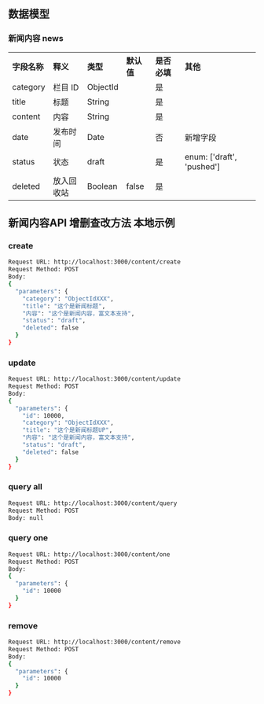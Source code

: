 ## 数据模型

### 新闻内容 news

<table style="text-align: left;">
  <tr>
    <th>字段名称</th>
    <th>释义</th>
    <th>类型</th>
    <th>默认值</th>
    <th>是否必填</th>
    <th>其他</th>
  </tr>
  <tr>
    <td>category</td>
    <td>栏目 ID</td>
    <td>ObjectId</td>
    <td></td>
    <td>是</td>
    <td></td>
  </tr>
  <tr>
    <td>title</td>
    <td>标题</td>
    <td>String</td>
    <td></td>
    <td>是</td>
    <td></td>
  </tr>
  <tr>
    <td>content</td>
    <td>内容</td>
    <td>String</td>
    <td></td>
    <td>是</td>
    <td></td>
  </tr>
  <tr>
    <td>date</td>
    <td>发布时间</td>
    <td>Date</td>
    <td></td>
    <td>否</td>
    <td>新增字段</td>
  </tr>
  <tr>
    <td>status</td>
    <td>状态</td>
    <td>draft</td>
    <td></td>
    <td>是</td>
    <td>enum: ['draft', 'pushed']</td>
  </tr>
  <tr>
    <td>deleted</td>
    <td>放入回收站</td>
    <td>Boolean</td>
    <td>false</td>
    <td>是</td>
    <td></td>
  </tr>
</table>

## 新闻内容API 增删查改方法 本地示例

### create
```bash
Request URL: http://localhost:3000/content/create
Request Method: POST
Body:
{
  "parameters": {
    "category": "ObjectIdXXX",
    "title": "这个是新闻标题",
    "内容": "这个是新闻内容，富文本支持",
    "status": "draft",
    "deleted": false
  }
}
```

### update
```bash
Request URL: http://localhost:3000/content/update  
Request Method: POST  
Body:  
{
  "parameters": {
    "id": 10000,
    "category": "ObjectIdXXX",
    "title": "这个是新闻标题UP",
    "内容": "这个是新闻内容，富文本支持",
    "status": "draft",
    "deleted": false
  }
}
```

### query all
```bash
Request URL: http://localhost:3000/content/query
Request Method: POST
Body: null
```

### query one
```bash
Request URL: http://localhost:3000/content/one
Request Method: POST
Body:
{
  "parameters": {
    "id": 10000
  }
}
```

### remove
```bash
Request URL: http://localhost:3000/content/remove
Request Method: POST
Body:
{
  "parameters": {
    "id": 10000
  }
}
```
